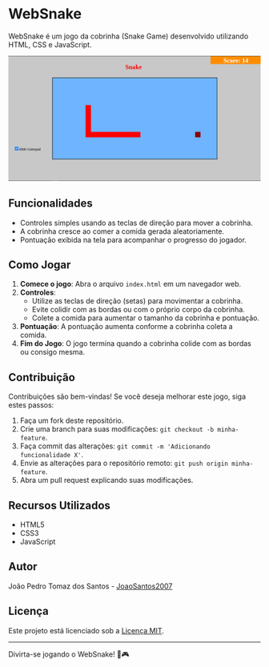 # WebSnake
WebSnake é um jogo da cobrinha (Snake Game) desenvolvido utilizando HTML, CSS e JavaScript.

![WebSnake Screenshot](screenshot.png)

## Funcionalidades
- Controles simples usando as teclas de direção para mover a cobrinha.
- A cobrinha cresce ao comer a comida gerada aleatoriamente.
- Pontuação exibida na tela para acompanhar o progresso do jogador.

## Como Jogar
1. **Comece o jogo**: Abra o arquivo `index.html` em um navegador web.
2. **Controles**:
   - Utilize as teclas de direção (setas) para movimentar a cobrinha.
   - Evite colidir com as bordas ou com o próprio corpo da cobrinha.
   - Colete a comida para aumentar o tamanho da cobrinha e pontuação.
3. **Pontuação**: A pontuação aumenta conforme a cobrinha coleta a comida.
4. **Fim do Jogo**: O jogo termina quando a cobrinha colide com as bordas ou consigo mesma.

## Contribuição
Contribuições são bem-vindas! Se você deseja melhorar este jogo, siga estes passos:
1. Faça um fork deste repositório.
2. Crie uma branch para suas modificações: `git checkout -b minha-feature`.
3. Faça commit das alterações: `git commit -m 'Adicionando funcionalidade X'`.
4. Envie as alterações para o repositório remoto: `git push origin minha-feature`.
5. Abra um pull request explicando suas modificações.

## Recursos Utilizados
- HTML5
- CSS3
- JavaScript

## Autor
João Pedro Tomaz dos Santos - [JoaoSantos2007](https://github.com/JoaoSantos2007)

## Licença
Este projeto está licenciado sob a [Licença MIT](LICENSE).

---

Divirta-se jogando o WebSnake! 🐍🎮
